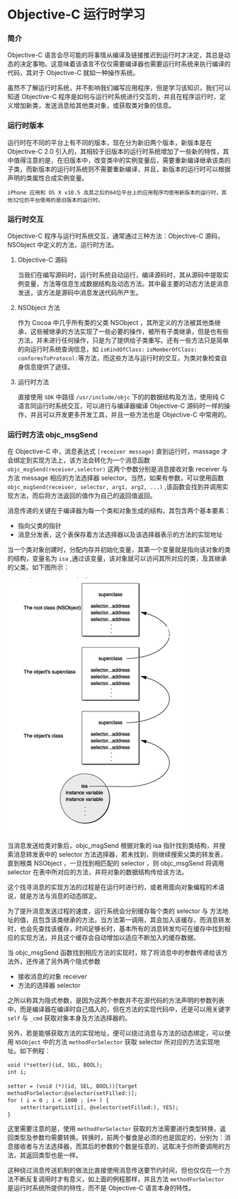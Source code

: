 Objective-C 运行时学习
===
### 简介
Objective-C 语言会尽可能的将事情从编译及链接推迟到运行时才决定，其总是动态的决定事物。这意味着该语言不仅仅需要编译器也需要运行时系统来执行编译的代码，其对于 Objective-C 就如一种操作系统。

虽然不了解运行时系统，并不影响我们编写应用程序，但是学习该知识，我们可以知道 Objective-C 程序是如何与运行时系统进行交互的，并且在程序运行时，定义增加新类，发送消息给其他类对象，或获取类对象的信息。

### 运行时版本
运行时在不同的平台上有不同的版本，现在分为新旧两个版本，新版本是在 Objective-C 2.0 引入的，其相较于旧版本的运行时系统增加了一些新的特性，其中值得注意的是，在旧版本中，改变类中的实例变量后，需要重新编译继承该类的子类，而新版本的运行时系统则不需要重新编译，并且，新版本的运行时可以根据声明的类属性合成实例变量。

`iPhone 应用和 OS X v10.5 及其之后的64位平台上的应用程序均使用新版本的运行时，其他32位的平台使用的是旧版本的运行时。`

### 运行时交互
Objective-C 程序与运行时系统交互，通常通过三种方法：Objective-C 源码，NSObject 中定义的方法，运行时方法。

1. Objective-C 源码

	当我们在编写源码时，运行时系统自动运行，编译源码时，其从源码中提取实例变量，方法等信息生成数据结构及动态方法。其中最主要的动态方法是消息发送，该方法是源码中消息发送代码所产生。

2. NSObject 方法

	作为 Cocoa 中几乎所有类的父类 NSObject ，其所定义的方法被其他类继承，这些被继承的方法实现了一些必要的操作，被所有子类继承，但是也有些方法，并未进行任何操作，只是为了提供给子类重写。还有一些方法只是简单的向运行时系统查询信息，如 `isKindOfClass:` `isMemberOfClass:` `conformsToProtocol:`等方法，而这些方法与运行时的交互，为类对象检查自身信息提供了途径。

3. 运行时方法
	
	直接使用 `SDK` 中路径 `/usr/include/objc` 下的的数据结构及方法，使用纯 C 语言同运行时系统交互，可以进行与编译器编译 Objective-C 源码时一样的操作，并且可以开发更多开发工具，并且一些方法也是 Objective-C 中常用的。

### 运行时方法 objc_msgSend
在 Objective-C 中，消息表达式 `[receiver message]` 直到运行时，massage 才会绑定到实现方法上，该方法会转化为一个消息函数 `objc_msgSend(receiver,selector)` 这两个参数分别是消息接收对象 receiver 与 方法 message 相应的方法选择器 selector。当然，如果有参数，可以使用函数 `objc_msgSend(receiver, selector, arg1, arg2, ...)` ,该函数会找到并调用实现方法，而后将方法返回的值作为自己的返回值返回。

消息传递的关键在于编译器为每一个类和对象生成的结构，其包含两个基本要素：

* 指向父类的指针
* 消息分发表，这个表保存着方法选择器以及该选择器表示的方法的实现地址

当一个类对象创建时，分配内存并初始化变量，其第一个变量就是指向该对象的类的结构，变量名为 `isa` ,通过该变量，该对象就可以访问其所对应的类，及其继承的父类。如下图所示：

![](https://github.com/hanxuejian/hello-world/raw/master/pictures/2017/pic-20170413-01.png)

当消息发送给类对象后，objc_msgSend 根据对象的 isa 指针找到类结构，并搜索消息转发表中的 selector 方法选择器，若未找到，则继续搜索父类的转发表，直到根类 NSObject ，一旦找到相匹配的 selector ，则 objc_msgSend 将调用 selector 在表中所对应的方法，并将对象的数据结构传给该方法。

这个找寻消息的实现方法的过程是在运行时进行的，或者用面向对象编程的术语说，就是方法与消息的动态绑定。

为了提升消息发送过程的速度，运行系统会分别缓存每个类的 selector 与 方法地址的值，且包含该类继承的方法，当方法第一调用，其会加入该缓存，而消息转发时，也会先查找该缓存，时间足够长时，基本所有的消息转发均可在缓存中找到相应的实现方法，并且这个缓存会自动增加以适应不断加入的缓存数据。

当 objc_msgSend 函数找到相应方法的实现时，除了将消息中的参数传递给该方法外，还传递了另外两个隐式参数

* 接收消息的对象 receiver
* 方法的选择器 selector

之所以称其为隐式参数，是因为这两个参数并不在源代码的方法声明的参数列表中，而是编译器在编译时自己插入的，但在方法的实现代码中，还是可以用关键字 `self` 与 `_cmd` 获取对象本身及方法选择器的。

另外，若是能够获取方法的实现地址，便可以绕过消息与方法的动态绑定，可以使用 `NSObject` 中的方法 `methodForSelector` 获取 selector 所对应的方法实现地址。如下例程：

```
void (*setter)(id, SEL, BOOL);
int i;
 
setter = (void (*)(id, SEL, BOOL))[target methodForSelector:@selector(setFilled:)];
for ( i = 0 ; i < 1000 ; i++ ) {
    setter(targetList[i], @selector(setFilled:), YES);
}

```

这里需要注意的是，使用 `methodForSelector` 获取的方法需要进行类型转换，返回类型及参数均需要转换。转换时，前两个餐食是必须的也是固定的，分别为：消息接收者与方法选择器，而其后的参数的个数是任意的，这取决于你所要调用的方法，其返回类型也是一样。

这种绕过消息传送机制的做法比直接使用消息传送要节约时间，但也仅仅在一个方法不断反复调用时才有意义，如上面的例程那样，并且方法 `methodForSelector` 是运行时系统所提供的特性，而不是 Objective-C 语言本身的特性。

